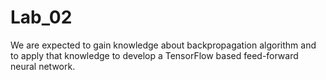 # Lab_02
We are expected to gain knowledge about backpropagation algorithm and to apply that knowledge to develop a TensorFlow based feed-forward neural network. 
